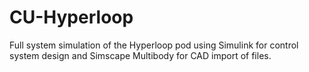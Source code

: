# CU-Hyperloop
Full system simulation of the Hyperloop pod using Simulink for control system design and Simscape Multibody for CAD import of files.
